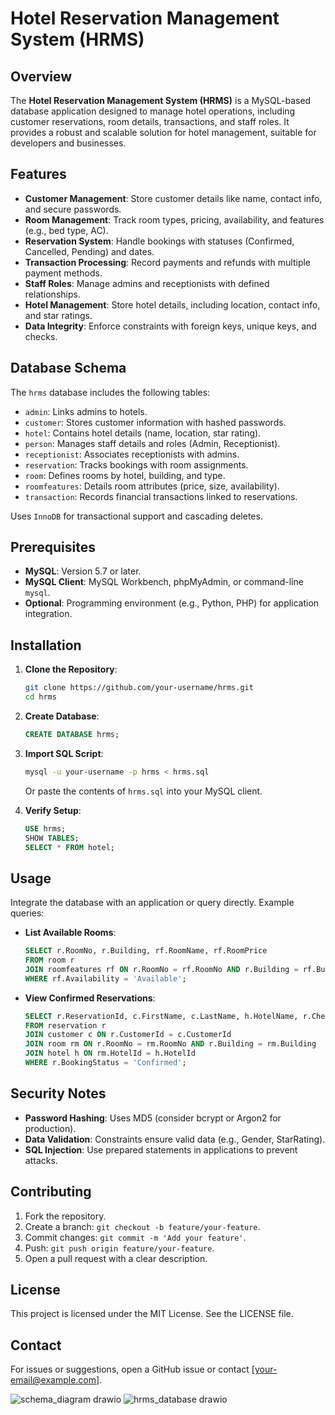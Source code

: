 # Hotel Reservation Management System (HRMS)

## Overview

The **Hotel Reservation Management System (HRMS)** is a MySQL-based database application designed to manage hotel operations, including customer reservations, room details, transactions, and staff roles. It provides a robust and scalable solution for hotel management, suitable for developers and businesses.

## Features

- **Customer Management**: Store customer details like name, contact info, and secure passwords.
- **Room Management**: Track room types, pricing, availability, and features (e.g., bed type, AC).
- **Reservation System**: Handle bookings with statuses (Confirmed, Cancelled, Pending) and dates.
- **Transaction Processing**: Record payments and refunds with multiple payment methods.
- **Staff Roles**: Manage admins and receptionists with defined relationships.
- **Hotel Management**: Store hotel details, including location, contact info, and star ratings.
- **Data Integrity**: Enforce constraints with foreign keys, unique keys, and checks.

## Database Schema

The `hrms` database includes the following tables:
- `admin`: Links admins to hotels.
- `customer`: Stores customer information with hashed passwords.
- `hotel`: Contains hotel details (name, location, star rating).
- `person`: Manages staff details and roles (Admin, Receptionist).
- `receptionist`: Associates receptionists with admins.
- `reservation`: Tracks bookings with room assignments.
- `room`: Defines rooms by hotel, building, and type.
- `roomfeatures`: Details room attributes (price, size, availability).
- `transaction`: Records financial transactions linked to reservations.

Uses `InnoDB` for transactional support and cascading deletes.

## Prerequisites

- **MySQL**: Version 5.7 or later.
- **MySQL Client**: MySQL Workbench, phpMyAdmin, or command-line `mysql`.
- **Optional**: Programming environment (e.g., Python, PHP) for application integration.

## Installation

1. **Clone the Repository**:
   ```bash
   git clone https://github.com/your-username/hrms.git
   cd hrms
   ```

2. **Create Database**:
   ```sql
   CREATE DATABASE hrms;
   ```

3. **Import SQL Script**:
   ```bash
   mysql -u your-username -p hrms < hrms.sql
   ```
   Or paste the contents of `hrms.sql` into your MySQL client.

4. **Verify Setup**:
   ```sql
   USE hrms;
   SHOW TABLES;
   SELECT * FROM hotel;
   ```

## Usage

Integrate the database with an application or query directly. Example queries:

- **List Available Rooms**:
  ```sql
  SELECT r.RoomNo, r.Building, rf.RoomName, rf.RoomPrice
  FROM room r
  JOIN roomfeatures rf ON r.RoomNo = rf.RoomNo AND r.Building = rf.Building
  WHERE rf.Availability = 'Available';
  ```

- **View Confirmed Reservations**:
  ```sql
  SELECT r.ReservationId, c.FirstName, c.LastName, h.HotelName, r.CheckInDate
  FROM reservation r
  JOIN customer c ON r.CustomerId = c.CustomerId
  JOIN room rm ON r.RoomNo = rm.RoomNo AND r.Building = rm.Building
  JOIN hotel h ON rm.HotelId = h.HotelId
  WHERE r.BookingStatus = 'Confirmed';
  ```

## Security Notes

- **Password Hashing**: Uses MD5 (consider bcrypt or Argon2 for production).
- **Data Validation**: Constraints ensure valid data (e.g., Gender, StarRating).
- **SQL Injection**: Use prepared statements in applications to prevent attacks.

## Contributing

1. Fork the repository.
2. Create a branch: `git checkout -b feature/your-feature`.
3. Commit changes: `git commit -m 'Add your feature'`.
4. Push: `git push origin feature/your-feature`.
5. Open a pull request with a clear description.

## License
This project is licensed under the MIT License. See the LICENSE file.

## Contact
For issues or suggestions, open a GitHub issue or contact [your-email@example.com].

![schema_diagram drawio](https://github.com/sahansharma/hrms_database_design/assets/105370268/8a8baa42-d247-4929-9d7f-059b1cf38d84)
![hrms_database drawio](https://github.com/sahansharma/hrms_database_design/assets/105370268/70068d86-e910-4ab7-ae17-e4c4db7b8e89)
